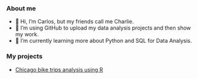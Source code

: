 ### About me
- 👋 Hi, I’m Carlos, but my friends call me Charlie.
- 👀 I’m using GitHub to upload my data analysis projects and then show my work.
- 🌱 I’m currently learning more about Python and SQL for Data Analysis.

### My projects
- [Chicago bike trips analysis using R](https://github.com/crojasci/Chicago-bike-trips-analysis)
<!---
crojasci/crojasci is a ✨ special ✨ repository because its `README.md` (this file) appears on your GitHub profile.
You can click the Preview link to take a look at your changes.
--->
